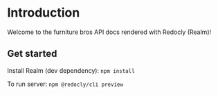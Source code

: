 # Introduction

Welcome to the furniture bros API docs rendered with Redocly (Realm)!

## Get started

Install Realm (dev dependency):
`npm install`

To run server:
`npm @redocly/cli preview`
